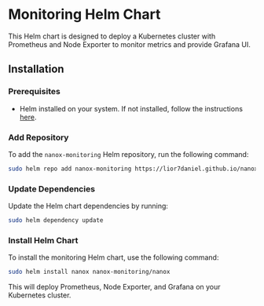 # Monitoring Helm Chart

This Helm chart is designed to deploy a Kubernetes cluster with Prometheus and Node Exporter to monitor metrics and provide Grafana UI.

## Installation

### Prerequisites

- Helm installed on your system. If not installed, follow the instructions [here](https://helm.sh/docs/intro/install/).

### Add Repository

To add the `nanox-monitoring` Helm repository, run the following command:

```sh
sudo helm repo add nanox-monitoring https://lior7daniel.github.io/nanox-monitoring-chart
```

### Update Dependencies

Update the Helm chart dependencies by running:

```sh
sudo helm dependency update
```

### Install Helm Chart

To install the monitoring Helm chart, use the following command:

```sh
sudo helm install nanox nanox-monitoring/nanox
```

This will deploy Prometheus, Node Exporter, and Grafana on your Kubernetes cluster.
